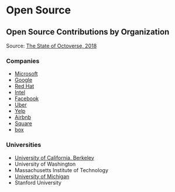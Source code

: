 # Open Source

## Open Source Contributions by Organization

Source: [The State of Octoverse, 2018](https://octoverse.github.com/projects)

### Companies

- [Microsoft](https://opensource.microsoft.com/)
- [Google](https://opensource.google.com/)
- [Red Hat](https://redhatofficial.github.io)
- [Intel](https://github.com/intel)
- [Facebook](https://code.fb.com/)
- [Uber](https://uber.github.io/)
- [Yelp](https://yelp.github.io/)
- [Airbnb](https://airbnb.io/projects/)
- [Square](http://square.github.io/)
- [box](https://opensource.box.com/)

### Universities

- [University of California, Berkeley](https://github.com/ucberkeley)
- University of Washington
- Massachusetts Institute of Technology
- [University of Michigan](https://github.com/umich)
- Stanford University
